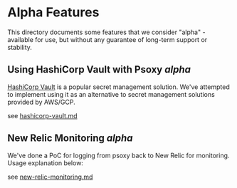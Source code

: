 # Alpha Features

This directory documents some features that we consider "alpha" - available for use, but without any
guarantee of long-term support or stability.

## Using HashiCorp Vault with Psoxy *alpha*
[HashiCorp Vault](https://www.vaultproject.io/) is a popular secret management solution. We've
attempted to implement using it as an alternative to secret management solutions provided by AWS/GCP.

see [hashicorp-vault.md](hashicorp-vault.md)

## New Relic Monitoring *alpha*
We've done a PoC for logging from psoxy back to New Relic for monitoring. Usage explanation below:

see [new-relic-monitoring.md](new-relic-monitoring.md)





